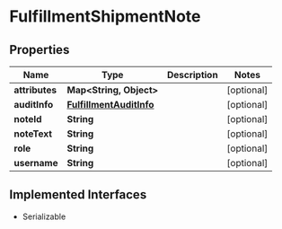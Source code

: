 

# FulfillmentShipmentNote


## Properties

| Name | Type | Description | Notes |
|------------ | ------------- | ------------- | -------------|
|**attributes** | **Map&lt;String, Object&gt;** |  |  [optional] |
|**auditInfo** | [**FulfillmentAuditInfo**](FulfillmentAuditInfo.md) |  |  [optional] |
|**noteId** | **String** |  |  [optional] |
|**noteText** | **String** |  |  [optional] |
|**role** | **String** |  |  [optional] |
|**username** | **String** |  |  [optional] |


## Implemented Interfaces

* Serializable


